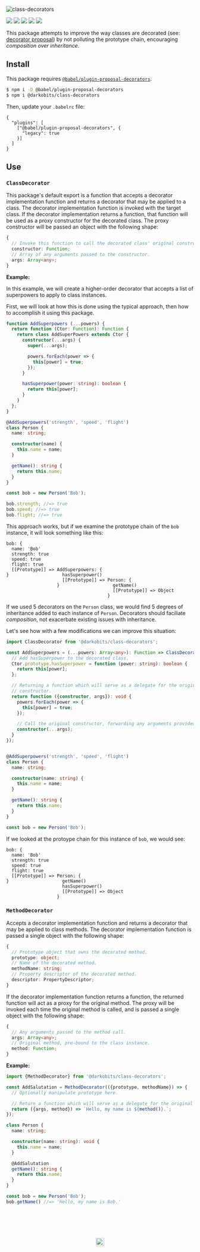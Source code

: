 ![class-decorators](https://user-images.githubusercontent.com/441546/36626828-a3f00872-18ee-11e8-8a02-1200e3961d9d.png)

[![][npm-img]][npm-url] [![][travis-img]][travis-url] [![][codacy-img]][codacy-url] [![][cc-img]][cc-url] [![][xo-img]][xo-url]

This package attempts to improve the way classes are decorated (see: [decorator proposal](https://ponyfoo.com/articles/javascript-decorators-proposal)) by not polluting the prototype chain, encouraging _composition over inheritance_.

## Install

This package requires [`@babel/plugin-proposal-decorators`](https://new.babeljs.io/docs/en/next/babel-plugin-proposal-decorators.html).

```bash
$ npm i -D @babel/plugin-proposal-decorators
$ npm i @darkobits/class-decorators
```

Then, update your `.babelrc` file:

```
{
  "plugins": [
    ["@babel/plugin-proposal-decorators", {
      "legacy": true
    }]
  ]
}
```

## Use

### `ClassDecorator`

This package's default export is a function that accepts a decorator implementation function and returns a decorator that may be applied to a class. The decorator implementation function is invoked with the target class. If the decorator implementation returns
a function, that function will be used as a proxy constructor for the decorated class. The proxy constructor will be passed an object with the following shape:

```ts
{
  // Invoke this function to call the decorated class' original constructor.
  constructor: Function;
  // Array of any arguments passed to the constructor.
  args: Array<any>;
}
```

**Example:**

In this example, we will create a higher-order decorator that accepts a list of superpowers to apply to class instances.

First, we will look at how this is done using the typical approach, then how to accomplish it using this package.

```ts
function AddSuperpowers (...powers) {
  return function (Ctor: Function): Function {
    return class AddSuperPowers extends Ctor {
      constructor(...args) {
        super(...args);

        powers.forEach(power => {
          this[power] = true;
        });
      }

      hasSuperpower(power: string): boolean {
        return this[power];
      }
    }
  };
}

@AddSuperpowers('strength', 'speed', 'flight')
class Person {
  name: string;

  constructor(name) {
    this.name = name;
  }

  getName(): string {
    return this.name;
  }
}

const bob = new Person('Bob');

bob.strength; //=> true
bob.speed; //=> true
bob.flight; //=> true
```

This approach works, but if we examine the prototype chain of the `bob` instance, it will look something like this:

```
bob: {
  name: 'Bob'
  strength: true
  speed: true
  flight: true
  [[Prototype]] => AddSuperpowers: {
}                    hasSuperpower()
                     [[Prototype]] => Person: {
                   }                    getName()
                                        [[Prototype]] => Object
                                      }
```

If we used 5 decorators on the `Person` class, we would find 5 degrees of inheritance added to each instance of `Person`. Decorators should faciliate _composition_, not exacerbate existing issues with inheritance.

Let's see how with a few modifications we can improve this situation:

```ts
import ClassDecorator from '@darkobits/class-decorators';

const AddSuperpowers = (...powers: Array<any>): Function => ClassDecorator(Ctor => {
  // Add hasSuperpower to the decorated class.
  Ctor.prototype.hasSuperpower = function (power: string): boolean {
    return this[power];
  };

  // Returning a function which will serve as a delegate for the original
  // constructor.
  return function ({constructor, args}): void {
    powers.forEach(power => {
      this[power] = true;
    });

    // Call the original constructor, forwarding any arguments provided.
    constructor(...args);
  }
});


@AddSuperpowers('strength', 'speed', 'flight')
class Person {
  name: string;

  constructor(name: string) {
    this.name = name;
  }

  getName(): string {
    return this.name;
  }
}

const bob = new Person('Bob');
```

If we looked at the protoype chain for this instance of `bob`, we would see:

```
bob: {
  name: 'Bob'
  strength: true
  speed: true
  flight: true
  [[Prototype]] => Person: {
}                    getName()
                     hasSuperpower()
                     [[Prototype]] => Object
                   }
```

### `MethodDecorator`

Accepts a decorator implementation function and returns a decorator that may be applied to class methods. The decorator implementation function is passed a single object with the following shape:

```ts
{
  // Prototype object that owns the decorated method.
  prototype: object;
  // Name of the decorated method.
  methodName: string;
  // Property descriptor of the decorated method.
  descriptor: PropertyDescriptor;
}
```

If the decorator implementation function returns a function, the returned function will act as a proxy for the original method. The proxy will be invoked each time the original method is called, and is passed a single object with the following shape:

```ts
{
  // Any arguments passed to the method call.
  args: Array<any>;
  // Original method, pre-bound to the class instance.
  method: Function;
}
```

**Example:**

```ts
import {MethodDecorator} from '@darkobits/class-decorators';

const AddSalutation = MethodDecorator(({prototype, methodName}) => {
  // Optionally manipulate prototype here.

  // Return a function which will serve as a delegate for the original method.
  return ({args, method}) => `Hello, my name is ${method()}.`;
});

class Person {
  name: string;

  constructor(name: string): void {
    this.name = name;
  }

  @AddSalutation
  getName(): string {
    return this.name;
  }
}

const bob = new Person('Bob');
bob.getName() //=> 'Hello, my name is Bob.'
```

## &nbsp;
<p align="center">
  <br>
  <img width="22" height="22" src="https://cloud.githubusercontent.com/assets/441546/25318539/db2f4cf2-2845-11e7-8e10-ef97d91cd538.png">
</p>

[travis-img]: https://img.shields.io/travis/darkobits/class-decorators.svg?style=flat-square
[travis-url]: https://travis-ci.org/darkobits/class-decorators

[npm-img]: https://img.shields.io/npm/v/@darkobits/class-decorators.svg?style=flat-square
[npm-url]: https://www.npmjs.com/package/@darkobits/class-decorators

[codacy-img]: https://img.shields.io/codacy/coverage/bd23f052d0ec42b0ada5e46b006e6511.svg?style=flat-square
[codacy-url]: https://www.codacy.com/app/darkobits/class-decorators

[xo-img]: https://img.shields.io/badge/code_style-XO-e271a5.svg?style=flat-square
[xo-url]: https://github.com/sindresorhus/xo

[cc-img]: https://img.shields.io/badge/Conventional%20Commits-1.0.0-yellow.svg?style=flat-square
[cc-url]: https://conventionalcommits.org/
